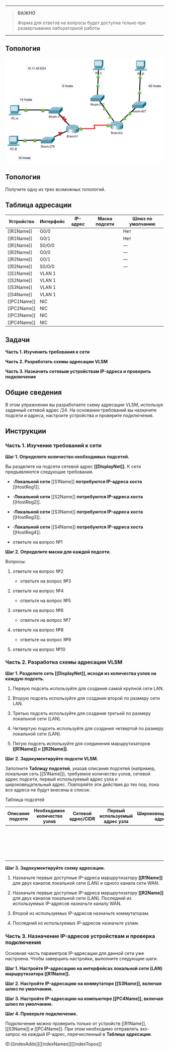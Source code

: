 
---

> **ВАЖНО**
> 
> Форма для ответов на вопросы будет доступна только при развертывании лабораторной работы 

---

## Топология

![](./assets/topology.png)

## Топология

Получите одну из трех возможных топологий.

## Таблица адресации

| Устройство      | Интерфейс | IP-адрес | Маска подсети | Шлюз по умолчанию |
|-----------------|-----------|----------|---------------|-------------------|
| \[\[R1Name\]\]  | G0/0      |          |               | Нет               |
| \[\[R1Name\]\]  | G0/1      |          |               | Нет               |
| \[\[R1Name\]\]  | S0/0/0    |          |               | —                 |
| \[\[R2Name\]\]  | G0/0      |          |               | —                 |
| \[\[R2Name\]\]  | G0/1      |          |               | —                 |
| \[\[R2Name\]\]  | S0/0/0    |          |               | —                 |
| \[\[S1Name\]\]  | VLAN 1    |          |               |                   |
| \[\[S2Name\]\]  | VLAN 1    |          |               |                   |
| \[\[S3Name\]\]  | VLAN 1    |          |               |                   |
| \[\[S4Name\]\]  | VLAN 1    |          |               |                   |
| \[\[PC1Name\]\] | NIC       |          |               |                   |
| \[\[PC2Name\]\] | NIC       |          |               |                   |
| \[\[PC3Name\]\] | NIC       |          |               |                   |
| \[\[PC4Name\]\] | NIC       |          |               |                   |

## Задачи

**Часть 1. Изученить требования к сети**

**Часть 2. Разработать схемы адресации VLSM**

**Часть 3. Назначить сетевым устройствам IP-адреса и проверить подключение**

## Общие сведения

В этом упражнении вы разработаете схему адресации VLSM, используя заданный сетевой адрес /24. На основании требований вы назначите подсети и адреса, настроите устройства и проверите подключения.

## Инструкции

### Часть 1. Изучение требований к сети

**Шаг 1. Определите количество необходимых подсетей.**

Вы разделите на подсети сетевой адрес **\[\[DisplayNet\]\].** К сети предъявляются следующие требования.

-   **·Локальной сети** \[\[S1Name\]\] **потребуются IP-адреса хоста** \[\[HostReg1\]\].

-   **·Локальной сети** \[\[S2Name\]\] **потребуются IP-адреса хоста** \[\[HostReg2\]\].

-   **·Локальной сети** \[\[S3Name\]\] **потребуются IP-адреса хоста** \[\[HostReg3\]\].

-   **·Локальной сети** \[\[S4Name\]\] **потребуются IP-адреса хоста** \[\[HostReg4\]\].

- ответьте на вопрос №1

**Шаг 2. Определите маски для каждой подсети.**

Вопросы:

1.  ответьте на вопрос №2

    - ответьте на вопрос №3

2.  ответьте на вопрос №4

    - ответьте на вопрос №5

3.  ответьте на вопрос №6

    - ответьте на вопрос №7

4.  ответьте на вопрос №8

    - ответьте на вопрос №9

5.  ответьте на вопрос №10

### Часть 2. Разработка схемы адресации VLSM

**Шаг 1. Разделите сеть \[\[DisplayNet\]\], исходя из количества узлов на каждую подсеть.**

1.  Первую подсеть используйте для создания самой крупной сети LAN.

2.  Вторую подсеть используйте для создания второй по размеру сети LAN.

3.  Третью подсеть используйте для создания третьей по размеру локальной сети (LAN).

4.  Четвертую подсеть используйте для создания четвертой по размеру локальной сети (LAN).

5.  Пятую подсеть используйте для соединения маршрутизаторов **\[\[R1Name\]\]** и **\[\[R2Name\]\]**.

**Шаг 2. Задокументируйте подсети VLSM.**

Заполните **Таблицу подсетей**, указав описания подсетей (например, локальная сеть \[\[S1Name\]\]), требуемое количество узлов, сетевой адрес подсети, первый используемый адрес узла и широковещательный адрес. Повторяйте эти действия до тех пор, пока все адреса не будут внесены в список.

Таблица подсетей

| Описание подсети | Необходимое количество узлов | Сетевой адрес/CIDR | Первый используемый адрес узла | Широковещательный адрес |
|------------------|------------------------------|--------------------|--------------------------------|-------------------------|
| &nbsp;           |                              |                    |                                |                         |
| &nbsp;           |                              |                    |                                |                         |
| &nbsp;           |                              |                    |                                |                         |
| &nbsp;           |                              |                    |                                |                         |
| &nbsp;           |                              |                    |                                |                         |

**Шаг 3. Задокументируйте схему адресации.**

1.  Назначьте первые доступные IP-адреса маршрутизатору **\[\[R1Name\]\]** для двух каналов локальной сети (LAN) и одного канала сети WAN.

2.  Назначьте первые доступные IP-адреса маршрутизатору **\[\[R2Name\]\]** для двух каналов локальной сети (LAN). Последний из используемых IP-адресов назначьте каналу WAN.

3.  Второй из используемых IP-адресов назначьте коммутаторам.

4.  Последний из используемых IP-адресов назначьте узлам.

### Часть 3. Назначение IP-адресов устройствам и проверка подключения

Основная часть параметров IP-адресации для данной сети уже настроена. Чтобы завершить настройки, выполните следующие шаги.

**Шаг 1. Настройте IP-адресацию на интерфейсах локальной сети (LAN) маршрутизатора \[\[R1Name\]\].**

**Шаг 2. Настройте IP-адресацию на коммутаторе \[\[S3Name\]\], включая шлюз по умолчанию.**

**Шаг 3. Настройте IP-адресацию на компьютере \[\[PC4Name\]\], включая шлюз по умолчанию.**

**Шаг 4. Проверьте подключение.**

Подключение можно проверить только от устройств \[\[R1Name\]\], \[\[S3Name\]\] и \[\[PC4Name\]\]. При этом необходимо отправлять эхо-запрос на каждый IP-адрес, перечисленный в **Таблице адресации**.

ID:\[\[indexAdds\]\]\[\[indexNames\]\]\[\[indexTopos\]\]

<!-- [Скачать файл Packet Tracer для локального запуска](./assets/11.9.3-lab.pka) -->
